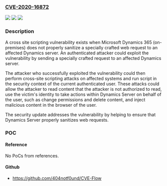 ### [CVE-2020-16872](https://cve.mitre.org/cgi-bin/cvename.cgi?name=CVE-2020-16872)
![](https://img.shields.io/static/v1?label=Product&message=Microsoft%20Dynamics%20365%20(on-premises)%20version%209.0&color=blue)
![](https://img.shields.io/static/v1?label=Version&message=9.0.0%20&color=brightgreen)
![](https://img.shields.io/static/v1?label=Vulnerability&message=Spoofing&color=brightgreen)

### Description

<p>A cross site scripting vulnerability exists when Microsoft Dynamics 365 (on-premises) does not properly sanitize a specially crafted web request to an affected Dynamics server. An authenticated attacker could exploit the vulnerability by sending a specially crafted request to an affected Dynamics server.</p><p>The attacker who successfully exploited the vulnerability could then perform cross-site scripting attacks on affected systems and run script in the security context of the current authenticated user. These attacks could allow the attacker to read content that the attacker is not authorized to read, use the victim's identity to take actions within Dynamics Server on behalf of the user, such as change permissions and delete content, and inject malicious content in the browser of the user.</p><p>The security update addresses the vulnerability by helping to ensure that Dynamics Server properly sanitizes web requests.</p>

### POC

#### Reference
No PoCs from references.

#### Github
- https://github.com/404notf0und/CVE-Flow

